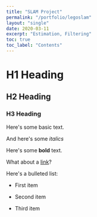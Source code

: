 ```yaml
---
title: "SLAM Project"
permalink: "/portfolio/legoslam"
layout: "single"
date: 2020-03-11
excerpt: "Estimation, Filtering"
toc: true
toc_label: "Contents"
---
```


# H1 Heading

## H2 Heading

### H3 Heading

Here's some basic text.

And here's some *italics*

Here's some **bold** text.

What about a [link](https://github.com/karthikkalidas)?

Here's a bulleted list:
* First item
+ Second item
- Third item
